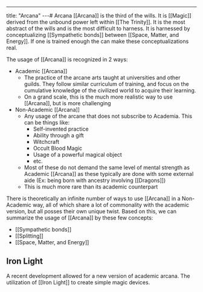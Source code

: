 ---
title: "Arcana"
---# Arcana
[[Arcana]] is the third of the wills. It is [[Magic]] derived from the unbound power left within [[The Trinity]]. It is the most abstract of the wills and is the most difficult to harness. It is harnessed by conceptualizing [[Sympathetic bonds]] between [[Space, Matter, and Energy]]. If one is trained enough the can make these conceptualizations real.

The usage of [[Arcana]] is recognized in 2 ways:
- Academic [[Arcana]]
	- The practice of the arcane arts taught at universities and other guilds. They follow similar curriculum of training, and focus on the cumulative knowledge of the civilized world to acquire their learning.
	- On a grand scale, this is the much more realistic way to use [[Arcana]], but is more challenging
- Non-Academic [[Arcana]]
	- Any usage of the arcane that does not subscribe to Academia. This can be things like:
		- Self-invented practice
		- Ability through a gift
		- Witchcraft
		- Occult Blood Magic
		- Usage of a powerful magical object
		- etc.
	- Most of these do not demand the same level of mental strength as Academic [[Arcana]] as these typically are done with some external aide (Ex: being born with ancestry involving [[Dragons]])
	- This is much more rare than its academic counterpart

There is theoretically an infinite number of ways to use [[Arcana]] in a Non-Academic way, all of which share a lot of commonality with the academic version, but all posses their own unique twist. Based on this, we can summarize the usage of [[Arcana]] by these few concepts:
- [[Sympathetic bonds]]
- [[Splitting]]
- [[Space, Matter, and Energy]]

## Iron Light
A recent development allowed for a new version of academic arcana. The utilization of [[Iron Light]] to create simple magic devices.